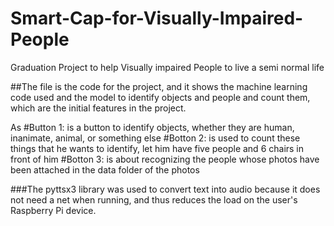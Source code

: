 # Smart-Cap-for-Visually-Impaired-People
Graduation Project to help Visually impaired People to live a  semi normal life

##The file is the code for the project, and it shows the machine learning code used and the model to identify objects and people and count them, which are the initial features in the project.

As #Button 1: is a button to identify objects, whether they are human, inanimate, animal, or something else
#Botton 2: is used to count these things that he wants to identify, let him have five people and 6 chairs in front of him
#Botton 3: is about recognizing the people whose photos have been attached in the data folder of the photos


###The pyttsx3 library was used to convert text into audio because it does not need a net when running, and thus reduces the load on the user's Raspberry Pi device.
